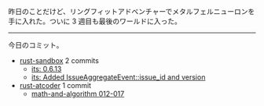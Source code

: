 昨日のことだけど、リングフィットアドベンチャーでメタルフェルニューロンを手に入れた。ついに 3 週目も最後のワールドに入った。

---

今日のコミット。

- [rust-sandbox](https://github.com/bouzuya/rust-sandbox) 2 commits
  - [its: 0.6.13](https://github.com/bouzuya/rust-sandbox/commit/e4662bfb38d9b1f7e41794822a9c24bf04195fc2)
  - [its: Added IssueAggregateEvent::issue_id and version](https://github.com/bouzuya/rust-sandbox/commit/9b10815938b03f4c0a153c812754b5e521159a32)
- [rust-atcoder](https://github.com/bouzuya/rust-atcoder) 1 commit
  - [math-and-algorithm 012-017](https://github.com/bouzuya/rust-atcoder/commit/e1762f2f4d187086ebf5e4a938de93b9a9bb4a77)
